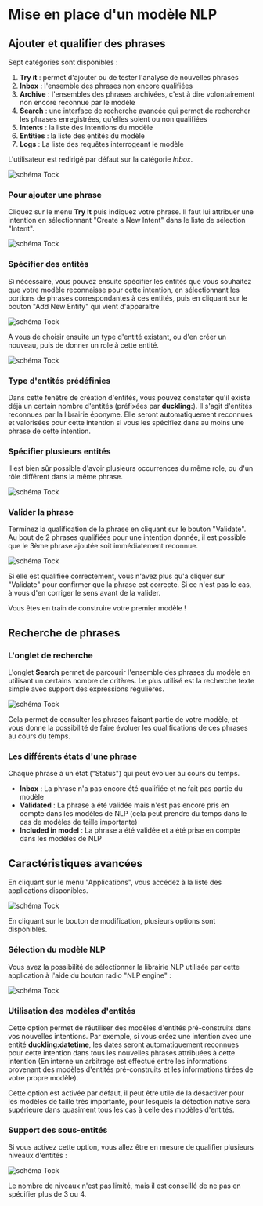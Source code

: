 # Mise en place d'un modèle NLP

## Ajouter et qualifier des phrases

Sept catégories sont disponibles :

1. **Try it** : permet d'ajouter ou de tester l'analyse de nouvelles phrases
2. **Inbox** : l'ensemble des phrases non encore qualifiées
3. **Archive** : l'ensembles des phrases archivées, c'est à dire volontairement non encore reconnue par le modèle
4. **Search** : une interface de recherche avancée qui permet de rechercher les phrases enregistrées, qu'elles soient ou non qualifiées  
5. **Intents** : la liste des intentions du modèle
6. **Entities** : la liste des entités du modèle
7. **Logs** : La liste des requêtes interrogeant le modèle 

L'utilisateur est redirigé par défaut sur la catégorie *Inbox*.

![schéma Tock](img/inbox.png "Aucune phrase à qualifier")

### Pour ajouter une phrase

Cliquez sur le menu **Try It** puis indiquez votre phrase.
Il faut lui attribuer une intention en sélectionnant "Create a New Intent" dans le liste de sélection "Intent".

![schéma Tock](img/try-it-1.png "Création d'une nouvelle intention")
 
### Spécifier des entités
 
Si nécessaire, vous pouvez ensuite spécifier les entités que vous souhaitez que votre modèle reconnaisse pour cette intention,
en sélectionnant les portions de phrases correspondantes à ces entités, puis en cliquant sur le bouton "Add New Entity" qui vient d'apparaître

![schéma Tock](img/try-it-2.png "Sélection d'une entité")
 
A vous de choisir ensuite un type d'entité existant, ou d'en créer un nouveau, puis de donner un role à cette entité.

![schéma Tock](img/try-it-3.png "Ajout d'une entité - étape 1")

### Type d'entités prédéfinies

Dans cette fenêtre de création d'entités, vous pouvez constater qu'il existe déjà un certain nombre d'entités (préfixées par **duckling:**).
Il s'agit d'entités reconnues par la librairie éponyme. Elle seront automatiquement reconnues et valorisées pour cette intention si vous les
spécifiez dans au moins une phrase de cette intention.

### Spécifier plusieurs entités 

Il est bien sûr possible d'avoir plusieurs occurrences du même role, ou d'un rôle différent dans la même phrase.

![schéma Tock](img/try-it-4.png "Sélection de plusieurs entités")

### Valider la phrase

Terminez la qualification de la phrase en cliquant sur le bouton "Validate". 
Au bout de 2 phrases qualifiées pour une intention donnée, il est possible que le 3ème phrase ajoutée soit immédiatement
reconnue.

![schéma Tock](img/try-it-5.png "Détection d'une phrase")

Si elle est qualifiée correctement, vous n'avez plus qu'à cliquer sur "Validate" pour confirmer que la phrase est correcte.
Si ce n'est pas le cas, à vous d'en corriger le sens avant de la valider.

Vous êtes en train de construire votre premier modèle !

## Recherche de phrases

### L'onglet de recherche

L'onglet **Search** permet de parcourir l'ensemble des phrases du modèle en utilisant un certains nombre de critères.
Le plus utilisé est la recherche texte simple avec support des expressions régulières.

![schéma Tock](img/search.png "Recherche d'une phrase")

Cela permet de consulter les phrases faisant partie de votre modèle,
et vous donne la possibilité de faire évoluer les qualifications de ces phrases au cours du temps.

### Les différents états d'une phrase

Chaque phrase à un état ("Status") qui peut évoluer au cours du temps.

* **Inbox** : La phrase n'a pas encore été qualifiée et ne fait pas partie du modèle
* **Validated** : La phrase a été validée mais n'est pas encore pris en compte dans les modèles de NLP (cela peut prendre du temps dans le cas de modèles de taille importante)
* **Included in model** : La phrase a été validée et a été prise en compte dans les modèles de NLP

## Caractéristiques avancées

En cliquant sur le menu "Applications", vous accédez à la liste des applications disponibles.

![schéma Tock](img/applications.png "Liste des applications")

En cliquant sur le bouton de modification, plusieurs options sont disponibles.

### Sélection du modèle NLP

Vous avez la possibilité de sélectionner la librairie NLP utilisée par cette application à l'aide du bouton radio "NLP engine" :

![schéma Tock](img/application.png "Configuration de l'application")

### Utilisation des modèles d'entités

Cette option permet de réutiliser des modèles d'entités pré-construits dans vos nouvelles intentions. 
Par exemple, si vous créez une intention avec une entité **duckling:datetime**, les dates seront automatiquement
reconnues pour cette intention dans tous les nouvelles phrases attribuées à cette intention 
(En interne un arbitrage est effectué entre les informations provenant des modèles d'entités pré-construits et les informations tirées de votre propre modèle).

Cette option est activée par défaut, il peut être utile de la désactiver pour les modèles de taille très importante, pour lesquels
la détection native sera supérieure dans quasiment tous les cas à celle des modèles d'entités. 

### Support des sous-entités

Si vous activez cette option, vous allez être en mesure de qualifier plusieurs niveaux d'entités :

![schéma Tock](img/subentities.png "Support des sous-entités")

Le nombre de niveaux n'est pas limité, mais il est conseillé de ne pas en spécifier plus de 3 ou 4.